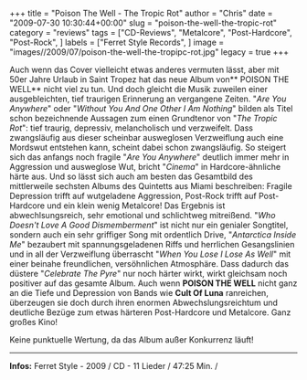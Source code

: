 +++
title = "Poison The Well - The Tropic Rot"
author = "Chris"
date = "2009-07-30 10:30:44+00:00"
slug = "poison-the-well-the-tropic-rot"
category = "reviews"
tags = ["CD-Reviews", "Metalcore", "Post-Hardcore", "Post-Rock", ]
labels = ["Ferret Style Records", ]
image = "images//2009/07/poison-the-well-the-tropipc-rot.jpg"
legacy = true
+++

Auch wenn das Cover vielleicht etwas anderes vermuten lässt, aber mit 50er Jahre Urlaub in Saint Tropez hat das neue Album von** POISON THE WELL** nicht viel zu tun. Und doch gleicht die Musik zuweilen einer ausgebleichten, tief traurigen Erinnerung an vergangene Zeiten. "_Are You Anywhere_" oder "_Without You And One Other I Am Nothing_" bilden als Titel schon bezeichnende Aussagen zum einen Grundtenor von "_The Tropic Rot_": tief traurig, depressiv, melancholisch und verzweifelt. Dass zwangsläufig aus dieser scheinbar ausweglosen Verzweiflung auch eine Mordswut entstehen kann, scheint dabei schon zwangsläufig. So steigert sich das anfangs noch fragile "_Are You Anywhere_" deutlich immer mehr in Aggression und ausweglose Wut, bricht "_Cinema_" in Hardcore-ähnliche härte aus.
Und so lässt sich auch am besten das Gesamtbild des mittlerweile sechsten Albums des Quintetts aus Miami beschreiben: Fragile Depression trifft auf wutgeladene Aggression, Post-Rock trifft auf Post-Hardcore und ein klein wenig Metalcore! Das Ergebnis ist abwechlsungsreich, sehr emotional und schlichtweg mitreißend. "_Who Doesn't Love A Good Dismemberment_" ist nicht nur ein genialer Songtitel, sondern auch ein sehr griffiger Song mit ordentlich Drive, "_Antarctica Inside Me_" bezaubert mit spannungsgeladenen Riffs und herrlichen Gesangslinien und in all der Verzweiflung überrascht "_When You Lose I Lose As Well_" mit einer beinahe freundlichen, versöhnlichen Atmosphäre. Dass dadurch das düstere "_Celebrate The Pyre_" nur noch härter wirkt, wirkt gleichsam noch positiver auf das gesamte Album.
Auch wenn **POISON THE WELL** nicht ganz an die Tiefe und Depression von Bands wie **Cult Of Luna** ranreichen, überzeugen sie doch durch ihren enormen Abwechslungsreichtum und deutliche Bezüge zum etwas härteren Post-Hardcore und Metalcore. Ganz großes Kino!

Keine punktuelle Wertung, da das Album außer Konkurrenz läuft!



---
**Infos:**
Ferret Style - 2009 / 
CD - 11 Lieder / 47:25 Min. / 
